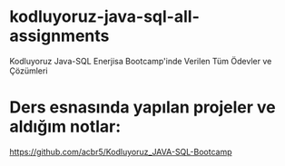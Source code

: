 # kodluyoruz-java-sql-all-assignments
Kodluyoruz Java-SQL Enerjisa Bootcamp'inde Verilen Tüm Ödevler ve Çözümleri

# Ders esnasında yapılan projeler ve aldığım notlar:
https://github.com/acbr5/Kodluyoruz_JAVA-SQL-Bootcamp
